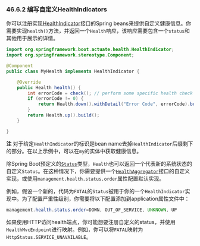 ### 46.6.2 编写自定义HealthIndicators
你可以注册实现[HealthIndicator](https://github.com/spring-projects/spring-boot/tree/v1.4.1.RELEASE/spring-boot-actuator/src/main/java/org/springframework/boot/actuate/health/HealthIndicator.java)接口的Spring beans来提供自定义健康信息。你需要实现`health()`方法，并返回一个`Health`响应，该响应需要包含一个`status`和其他用于展示的详情。
```java
import org.springframework.boot.actuate.health.HealthIndicator;
import org.springframework.stereotype.Component;

@Component
public class MyHealth implements HealthIndicator {

    @Override
    public Health health() {
        int errorCode = check(); // perform some specific health check
        if (errorCode != 0) {
            return Health.down().withDetail("Error Code", errorCode).build();
        }
        return Health.up().build();
    }

}
```
**注** 对于给定`HealthIndicator`的标识是bean name去掉`HealthIndicator`后缀剩下的部分。在以上示例中，可以在`my`的实体中获取健康信息。

除Spring Boot预定义的[`Status`](http://github.com/spring-projects/spring-boot/tree/master/spring-boot-actuator/src/main/java/org/springframework/boot/actuate/health/Status.java)类型，`Health`也可以返回一个代表新的系统状态的自定义`Status`。在这种情况下，你需要提供一个[`HealthAggregator`](http://github.com/spring-projects/spring-boot/tree/master/spring-boot-actuator/src/main/java/org/springframework/boot/actuate/health/HealthAggregator.java)接口的自定义实现，或使用`management.health.status.order`属性配置默认实现。

例如，假设一个新的，代码为`FATAL`的`Status`被用于你的一个`HealthIndicator`实现中。为了配置严重性级别，你需要将以下配置添加到application属性文件中：
```java
management.health.status.order=DOWN, OUT_OF_SERVICE, UNKNOWN, UP
```
如果使用HTTP访问health端点，你可能想要注册自定义的status，并使用`HealthMvcEndpoint`进行映射。例如，你可以将`FATAL`映射为`HttpStatus.SERVICE_UNAVAILABLE`。
